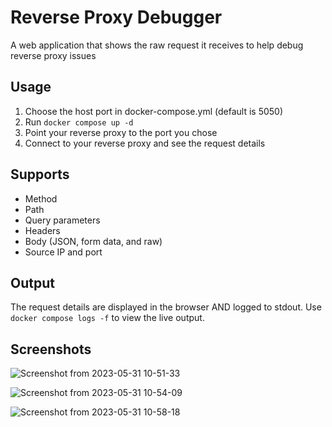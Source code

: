 # Reverse Proxy Debugger
A web application that shows the raw request it receives to help debug reverse proxy issues

## Usage
1. Choose the host port in docker-compose.yml (default is 5050)
2. Run `docker compose up -d`
3. Point your reverse proxy to the port you chose
4. Connect to your reverse proxy and see the request details

## Supports
- Method
- Path
- Query parameters
- Headers
- Body (JSON, form data, and raw)
- Source IP and port

## Output
The request details are displayed in the browser AND logged to stdout.
Use `docker compose logs -f` to view the live output.

## Screenshots
![Screenshot from 2023-05-31 10-51-33](https://github.com/NicholasMy/reverse-proxy-debugger/assets/32116122/226df83c-2766-4f33-b397-2af2368babff)

![Screenshot from 2023-05-31 10-54-09](https://github.com/NicholasMy/reverse-proxy-debugger/assets/32116122/08446f0c-103a-4743-b712-1917674ab4ec)

![Screenshot from 2023-05-31 10-58-18](https://github.com/NicholasMy/reverse-proxy-debugger/assets/32116122/bc98d6d3-1abb-47d9-b55a-f73936f7dffd)
